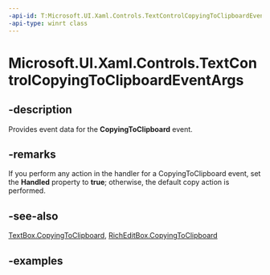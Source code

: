 ```yaml
---
-api-id: T:Microsoft.UI.Xaml.Controls.TextControlCopyingToClipboardEventArgs
-api-type: winrt class
---
```


<!-- Class syntax.
public class TextControlCopyingToClipboardEventArgs 
-->

# Microsoft.UI.Xaml.Controls.TextControlCopyingToClipboardEventArgs

## -description

Provides event data for the **CopyingToClipboard** event.

## -remarks

 If you perform any action in the handler for a CopyingToClipboard event, set the **Handled** property to **true**; otherwise, the default copy action is performed.

## -see-also

[TextBox.CopyingToClipboard](textbox_copyingtoclipboard.md), [RichEditBox.CopyingToClipboard](richeditbox_copyingtoclipboard.md)

## -examples

